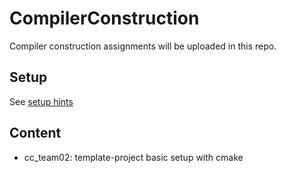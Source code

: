 # CompilerConstruction
Compiler construction assignments  will be uploaded in this repo.

## Setup

See [setup hints](setup.md)
   
## Content

- cc_team02: template-project basic setup with cmake
